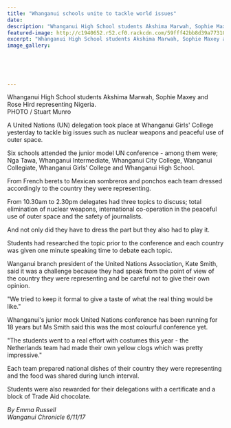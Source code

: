 ```yaml
---
title: "Whanganui schools unite to tackle world issues"
date: 
description: "Whanganui High School students Akshima Marwah, Sophie Maxey and Rose Hird representing Nigeria..."
featured-image: http://c1940652.r52.cf0.rackcdn.com/59fff42bb8d39a773100073b/Chronicle-6-Nov.jpg
excerpt: "Whanganui High School students Akshima Marwah, Sophie Maxey and Rose Hird representing Nigeria."
image_gallery:
    
    
    
    
    
---
```


<p><span>Whanganui High School students Akshima Marwah, Sophie Maxey and Rose Hird representing Nigeria. <br />PHOTO / Stuart Munro</span></p>
<p class="element element-paragraph">A United Nations (UN) delegation took place at Whanganui Girls' College yesterday to tackle big issues such as nuclear weapons and peaceful use of outer space.</p>
<p class="element element-paragraph">Six schools attended the junior model UN conference - among them were; Nga Tawa, Whanganui Intermediate, Whanganui City College, Wanganui Collegiate, Whanganui Girls' College and Whanganui High School.</p>
<p class="element element-paragraph">From French berets to Mexican sombreros and ponchos each team dressed accordingly to the country they were representing.</p>
<p class="element element-paragraph">From 10.30am to 2.30pm delegates had three topics to discuss; total elimination of nuclear weapons, international co-operation in the peaceful use of outer space and the safety of journalists.</p>
<p class="element element-paragraph">And not only did they have to dress the part but they also had to play it.</p>
<p class="element element-paragraph">Students had researched the topic prior to the conference and each country was given one minute speaking time to debate each topic.</p>
<p class="element element-paragraph">Wanganui branch president of the United Nations Association, Kate Smith, said it was a challenge because they had speak from the point of view of the country they were representing and be careful not to give their own opinion.</p>
<p class="element element-paragraph">"We tried to keep it formal to give a taste of what the real thing would be like."</p>
<p class="element element-paragraph">Whanganui's junior mock United Nations conference has been running for 18 years but Ms Smith said this was the most colourful conference yet.</p>
<p class="element element-paragraph">"The students went to a real effort with costumes this year - the Netherlands team had made their own yellow clogs which was pretty impressive."</p>
<p class="element element-paragraph">Each team prepared national dishes of their country they were representing and the food was shared during lunch interval.</p>
<p class="element element-paragraph">Students were also rewarded for their delegations with a certificate and a block of Trade Aid chocolate.</p>
<p><em>By&nbsp;Emma Russell <br />Wanganui Chronicle 6/11/17</em></p>

